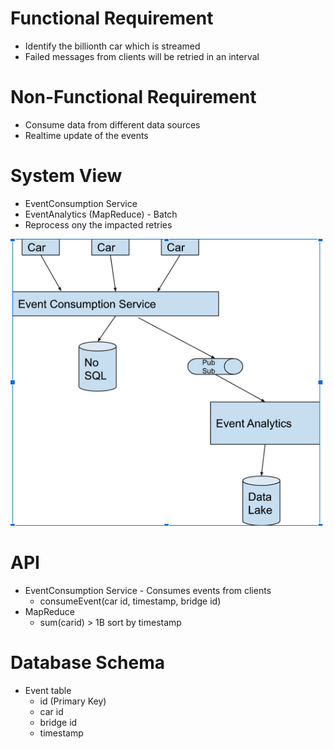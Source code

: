 # Functional Requirement

- Identify the billionth car which is streamed
- Failed messages from clients will be retried in an interval


# Non-Functional Requirement

- Consume data from different data sources
- Realtime update of the events


# System View

- EventConsumption Service
- EventAnalytics (MapReduce) - Batch
- Reprocess ony the impacted retries

![system view](/blob/images/billionthcar.png)

# API

- EventConsumption Service - Consumes events from clients
  - consumeEvent(car id, timestamp, bridge id)
- MapReduce 
  - sum(carid) > 1B sort by timestamp 


# Database Schema

- Event table
  - id (Primary Key)
  - car id
  - bridge id
  - timestamp
